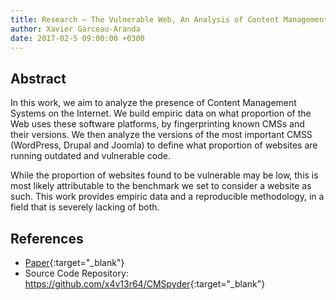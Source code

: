 ```yaml
---
title: Research – The Vulnerable Web, An Analysis of Content Management Systems on the Internet
author: Xavier Garceau-Aranda
date: 2017-02-5 09:00:00 +0300
---
```


## Abstract

In this work, we aim to analyze the presence of Content Management Systems on the Internet. We build empiric data on what proportion of the Web uses these software platforms, by fingerprinting known CMSs and their versions. We then analyze the versions of the most important CMSS (WordPress, Drupal and Joomla) to define what proportion of websites are running outdated and vulnerable code.

While the proportion of websites found to be vulnerable may be low, this is most likely attributable to the benchmark we set to consider a website as such. This work provides empiric data and a reproducible methodology, in a field that is severely lacking of both.

## References

* [Paper](/conferences/2017-02-5-cmspyder/TFM_XavierGarceauAranda.pdf){:target="_blank"}
* Source Code Repository: <https://github.com/x4v13r64/CMSpyder>{:target="_blank"}
